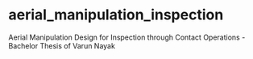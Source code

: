 # aerial_manipulation_inspection


Aerial Manipulation Design for Inspection through Contact Operations - Bachelor Thesis of Varun Nayak

